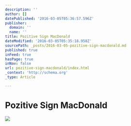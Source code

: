 ```yaml
---
description: ''
author: []
datePublished: '2016-03-05T05:36:57.596Z'
publisher:
  domain: ''
  name: ''
title: Pozitive Sign MacDonald
dateModified: '2016-03-05T05:35:18.958Z'
sourcePath: _posts/2016-03-05-pozitive-sign-macdonald.md
published: true
inFeed: true
hasPage: true
inNav: false
url: pozitive-sign-macdonald/index.html
_context: 'http://schema.org'
_type: Article

---
```

# Pozitive Sign MacDonald
![](https://the-grid-user-content.s3-us-west-2.amazonaws.com/d4d53e59-9650-4a25-abe0-8747518f8743.png)